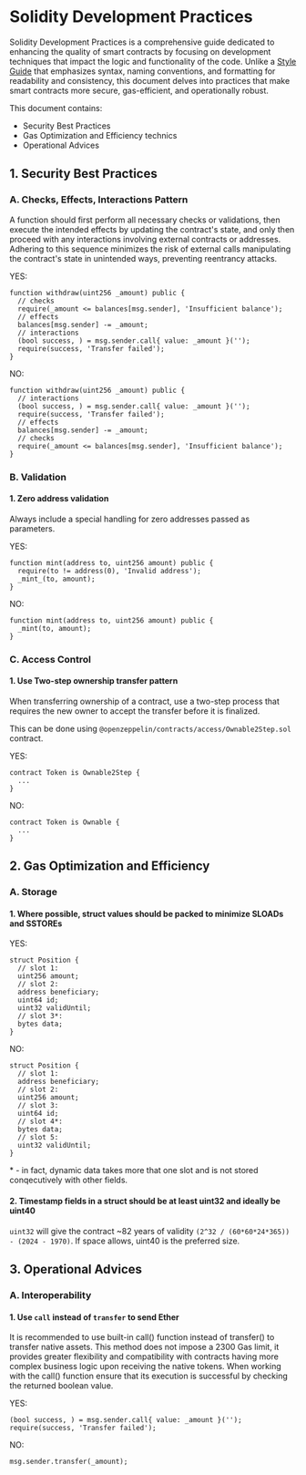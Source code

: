 # Solidity Development Practices

Solidity Development Practices is a comprehensive guide dedicated to enhancing the quality of smart contracts by focusing on development techniques that impact the logic and functionality of the code.
Unlike a [Style Guide](./solidity-style-guide.md) that emphasizes syntax, naming conventions, and formatting for readability and consistency, this document delves into practices that make smart contracts more secure, gas-efficient, and operationally robust.

This document contains:

- Security Best Practices
- Gas Optimization and Efficiency technics
- Operational Advices

## 1. Security Best Practices

### A. Checks, Effects, Interactions Pattern

A function should first perform all necessary checks or validations, then execute the intended effects by updating the contract's state, and only then proceed with any interactions involving external contracts or addresses.
Adhering to this sequence minimizes the risk of external calls manipulating the contract's state in unintended ways, preventing reentrancy attacks.

YES:

```solidity
function withdraw(uint256 _amount) public {
  // checks
  require(_amount <= balances[msg.sender], 'Insufficient balance');
  // effects
  balances[msg.sender] -= _amount;
  // interactions
  (bool success, ) = msg.sender.call{ value: _amount }('');
  require(success, 'Transfer failed');
}
```

NO:

```solidity
function withdraw(uint256 _amount) public {
  // interactions
  (bool success, ) = msg.sender.call{ value: _amount }('');
  require(success, 'Transfer failed');
  // effects
  balances[msg.sender] -= _amount;
  // checks
  require(_amount <= balances[msg.sender], 'Insufficient balance');
}
```

### B. Validation

#### 1. Zero address validation

Always include a special handling for zero addresses passed as parameters.

YES:

```solidity
function mint(address to, uint256 amount) public {
  require(to != address(0), 'Invalid address');
  _mint_(to, amount);
}
```

NO:

```solidity
function mint(address to, uint256 amount) public {
  _mint(to, amount);
}
```

### C. Access Control

#### 1. Use Two-step ownership transfer pattern

When transferring ownership of a contract, use a two-step process that requires the new owner to accept the transfer before it is finalized.

This can be done using `@openzeppelin/contracts/access/Ownable2Step.sol` contract.

YES:

```solidity
contract Token is Ownable2Step {
  ...
}
```

NO:

```solidity
contract Token is Ownable {
  ...
}
```

## 2. Gas Optimization and Efficiency

### A. Storage

#### 1. Where possible, struct values should be packed to minimize SLOADs and SSTOREs

YES:

```solidity
struct Position {
  // slot 1:
  uint256 amount;
  // slot 2:
  address beneficiary;
  uint64 id;
  uint32 validUntil;
  // slot 3*:
  bytes data;
}
```

NO:

```solidity
struct Position {
  // slot 1:
  address beneficiary;
  // slot 2:
  uint256 amount;
  // slot 3:
  uint64 id;
  // slot 4*:
  bytes data;
  // slot 5:
  uint32 validUntil;
}
```

\* - in fact, dynamic data takes more that one slot and is not stored conqecutively with other fields.

#### 2. Timestamp fields in a struct should be at least uint32 and ideally be uint40

`uint32` will give the contract ~82 years of validity `(2^32 / (60*60*24*365)) - (2024 - 1970)`. If space allows, uint40 is the preferred size.

## 3. Operational Advices

### A. Interoperability

#### 1. Use `call` instead of `transfer` to send Ether

It is recommended to use built-in call() function instead of transfer() to transfer native assets. This method does not impose a 2300 Gas limit, it provides greater flexibility and compatibility with contracts having more complex business logic upon receiving the native tokens.
When working with the call() function ensure that its execution is successful by checking the returned boolean value.

YES:

```solidity
(bool success, ) = msg.sender.call{ value: _amount }('');
require(success, 'Transfer failed');
```

NO:

```solidity
msg.sender.transfer(_amount);
```
